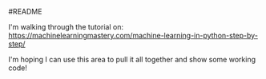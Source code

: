 #README

I'm walking through the tutorial on: https://machinelearningmastery.com/machine-learning-in-python-step-by-step/

I'm hoping I can use this area to pull it all together and show some working code!